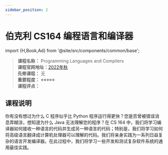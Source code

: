 ```yaml
---
sidebar_position: 2
---
```


# 伯克利 CS164 编程语言和编译器

import {H,Book,Ad} from '@site/src/components/common/base';


>**课程名称：** Programming Languages and Compilers    
**课程官网地址：**[2022年秋](https://inst.eecs.berkeley.edu/~cs61c/su21/)    
**先修课程：** 无  
**重要程度：** ※※※※※  
**课程评点：** 

## 课程说明
你有没有想过为什么 C 程序似乎比 Python 程序运行得更快？您是否曾被错误消息弄糊涂，想知道为什么 Java 无法理解您的程序？在 CS 164 中，我们将学习编译器如何接收一种语言的代码并生成另一种语言的代码；特别是，我们将学习如何将高级语言翻译成计算机处理器可以理解的代码。我们将亲身实践为一系列日益复杂的语言开发编译器。在此过程中，我们将学习一些开发和测试复杂软件系统的通用最佳实践。



<Comment></Comment>
